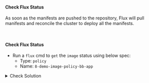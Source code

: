#### Check Flux Status
As soon as the manifests are pushed to the repository, Flux will pull manifests and reconcile the cluster to deploy all the manifests.

<br>

#### Check Flux Status
- Run a `flux` cmd to `get` the `image` status using below spec:
    - Type: `policy`
    - Name: `8-demo-image-policy-bb-app`

<details><summary>Check Solution</summary>

```
flux reconcile source git flux-system

flux get images policy 8-demo-image-policy-bb-app
```{{exec}}

</details>

> Check the Message of Previous command, it should mention,

> Latest image tag for 'docker.io/<<YOUR-DOCKER-USERNAME>>/bb-app-flux-demo-killercoda' resolved to: `7.8.1`

<br>

#### Check Kubernetes Namespace
A new namespace `8-demo` is created
```
k get ns
```{{exec}}

Check the status of deployment, pod, service are in `RUNNING` state
```
k -n 8-demo get all
```{{exec}}

#### Access the application on its NodePort
Now `access/play` Block Buster App - `version 7.8.0` using the below link:

# [Play Block Buster App - 7.8.0]({{TRAFFIC_HOST1_30008}})

> Check updated color and version as set in previous lab